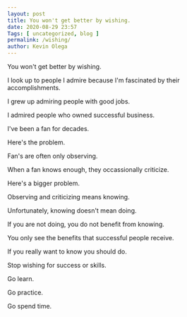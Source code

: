 ```yaml
--- 
layout: post 
title: You won't get better by wishing.
date: 2020-08-29 23:57
Tags: [ uncategorized, blog ]
permalink: /wishing/ 
author: Kevin Olega 
--- 
```

You won't get better by wishing.

I look up to people I admire because I'm fascinated by their accomplishments.

I grew up admiring people with good jobs.

I admired people who owned successful business.

I've been a fan for decades.

Here's the problem.

Fan's are often only observing.

When a fan knows enough, they occassionally criticize.

Here's a bigger problem.

Observing and criticizing means knowing.

Unfortunately, knowing doesn't mean doing. 

If you are not doing, you do not benefit from knowing.

You only see the benefits that successful people receive.

If you really want to know you should do.

Stop wishing for success or skills.

Go learn.

Go practice.

Go spend time.